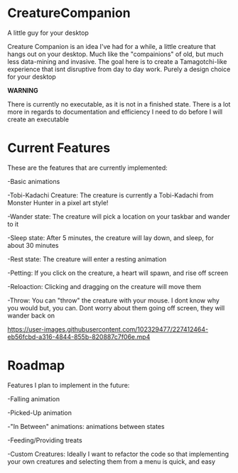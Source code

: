 # CreatureCompanion

 A little guy for your desktop

 Creature Companion is an idea I've had for a while, a little creature that hangs out on your desktop. Much like the "compainions" of old, but much less data-mining and invasive. 
The goal here is to create a Tamagotchi-like experience that isnt disruptive from day to day work. Purely a design choice for your desktop

**WARNING**

There is currently no executable, as it is not in a finished state. There is a lot more in regards to documentation and efficiency I need to do before I will create an executable

# Current Features

These are the features that are currently implemented:

-Basic animations 

-Tobi-Kadachi Creature: The creature is currently a Tobi-Kadachi from Monster Hunter in a pixel art style!

-Wander state: The creature will pick a location on your taskbar and wander to it

-Sleep state: After 5 minutes, the creature will lay down, and sleep, for about 30 minutes

-Rest state: The creature will enter a resting animation

-Petting: If you click on the creature, a heart will spawn, and rise off screen

-Reloaction: Clicking and dragging on the creature will move them

-Throw: You can "throw" the creature with your mouse. I dont know why you would but, you can. Dont worry about them going off screen, they will wander back on




https://user-images.githubusercontent.com/102329477/227412464-eb56fcbd-a316-4844-855b-820887c7f06e.mp4


# Roadmap

Features I plan to implement in the future:

-Falling animation

-Picked-Up animation

-"In Between" animations: animations between states

-Feeding/Providing treats 

-Custom Creatures: Ideally I want to refactor the code so that implementing your own creatures and selecting them from a menu is quick, and easy
